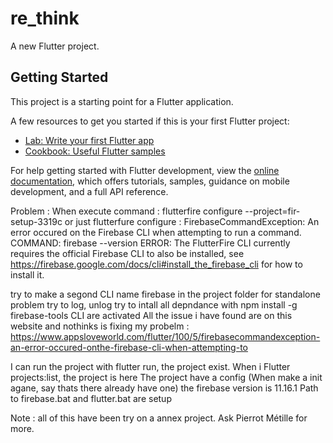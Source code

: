 # re_think

A new Flutter project.

## Getting Started

This project is a starting point for a Flutter application.

A few resources to get you started if this is your first Flutter project:

- [Lab: Write your first Flutter app](https://docs.flutter.dev/get-started/codelab)
- [Cookbook: Useful Flutter samples](https://docs.flutter.dev/cookbook)

For help getting started with Flutter development, view the
[online documentation](https://docs.flutter.dev/), which offers tutorials,
samples, guidance on mobile development, and a full API reference.

Problem : 
When execute command :   flutterfire configure --project=fir-setup-3319c or just flutterfure configure :
FirebaseCommandException: An error occured on the Firebase CLI when attempting to run a command.
COMMAND: firebase --version
ERROR: The FlutterFire CLI currently requires the official Firebase CLI to also be installed, see https://firebase.google.com/docs/cli#install_the_firebase_cli for how to install it.

try to make a segond CLI name firebase in the project folder for standalone problem
try to log, unlog
try to intall all depndance with npm install -g firebase-tools
CLI are activated
All the issue i have found are on this website and nothinks is fixing my probelm : https://www.appsloveworld.com/flutter/100/5/firebasecommandexception-an-error-occured-onthe-firebase-cli-when-attempting-to

I can run the project with flutter run, the project exist.
When i Flutter projects:list, the project is here
The project have a config (When make a init agane, say thats there already have one)
the firebase version is 11.16.1
Path to firebase.bat and flutter.bat are setup

Note : all of this have been try on a annex project. Ask Pierrot Métille for more.

